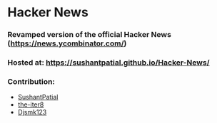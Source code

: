 # Hacker News

### Revamped version of the official Hacker News (https://news.ycombinator.com/)

### Hosted at: https://sushantpatial.github.io/Hacker-News/

### Contribution:
* [SushantPatial](https://github.com/SushantPatial)
* [the-iter8](https://github.com/the-iter8)
* [Djsmk123](https://github.com/Djsmk123)
